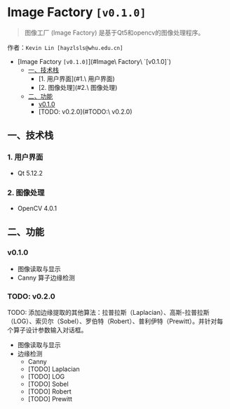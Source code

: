 # Image Factory `[v0.1.0]`

> 图像工厂 (Image Factory) 是基于Qt5和opencv的图像处理程序。

作者：`Kevin Lin [hayzlsls@whu.edu.cn]`

* [Image Factory `[v0.1.0]`](#Image\ Factory\ \`\[v0.1.0\]\`)
  * [一、技术栈](#一、技术栈)
    * [1. 用户界面](#1\.\ 用户界面)
    * [2. 图像处理](#2\.\ 图像处理)
  * [二、功能](#二、功能)
    * [v0.1.0](#v0.1.0)
    * [TODO: v0.2.0](#TODO:\ v0.2.0)

## 一、技术栈
### 1. 用户界面
- Qt 5.12.2

### 2. 图像处理
- OpenCV 4.0.1

## 二、功能
### v0.1.0
- 图像读取与显示
- Canny 算子边缘检测

### TODO: v0.2.0
TODO: 添加边缘提取的其他算法：拉普拉斯（Laplacian）、高斯-拉普拉斯（LOG）、索贝尔（Sobel）、罗伯特（Robert）、普利伊特（Prewitt）。并针对每个算子设计参数输入对话框。

- 图像读取与显示
- 边缘检测
  - Canny
  - [TODO] Laplacian
  - [TODO] LOG
  - [TODO] Sobel
  - [TODO] Robert
  - [TODO] Prewitt
